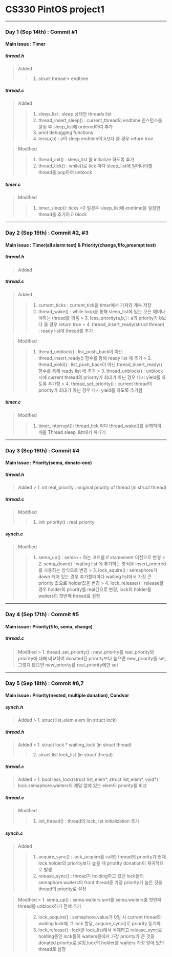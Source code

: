 CS330 PintOS project1
====================

----
### Day 1  (Sep 14th) : Commit #1 
#### Main issue : Timer  
#####    thread.h
>   Added
>   >   1.  struct thread-> endtime  

#####    thread.c
>   Added
>   >   1.  sleep_list : sleep 상태안 threads list
>   >   2.  thread_insert_sleep() : current_thread의 endtime 인스턴스를 설정 후 sleep_list에 ordered하여 추가 
>   >   3.  print debugging functions     
>   >   4.  less(a,b) : a의 sleep endtime이 b보다 클 경우 return true  

>   Modified
>   >   1.  thread_init() : sleep_list 를 initialize 하도록 추가  
>   >   2.  thread_tick() : while()로 tick 마다 sleep_list에 일어나야할 thread를 pop하여 unblock    

#####    timer.c    
>   Modified    
>    >  1.  timer_sleep():  ticks >0 일경우 sleep_list에 endtime을 설정한 thread를 추가하고 block    

----

### Day 2  (Sep 15th) : Commit #2, #3
#### Main issue : Timer(all alarm test) & Priority(change,fifo,preempt test)
#####    thread.h
>   Added

#####    thread.c
>   Added
>   >   1.  current_ticks : current_tick을 timer에서 가져와 계속 저장
>   >   2.	thread_wake()	:	while loop를 통해 sleep_list에 있는 모든 깨어나야하는 thread를 깨움
>		>		3.	less_priority(a,b,) : a의 priority가 b보다 클 경우 return true 
>		>		4.	thread_insert_ready(struct thread)	:	ready list에 thread를 추가

>   Modified
>   >   1.	thread_unblock()	:	list_push_back이 아닌 thread_insert_ready() 함수를 통해 ready list 에 추가
>		>		2.	thread_yield()	:	list_push_back이 아닌 thread_insert_ready() 함수를 통해 ready list 에 추가
>		>		3. 	thread_unblock()	: unblock시에 current thread의 priority가 최대가 아닌 경우 다시 yield를 하도록 추가함
>		>		4.	thread_set_priority()	:	 current thread의 priority가 최대가 아닌 경우 다시 yield를 하도록 추가함

#####    timer.c    
>   Modified    
>    >  1.  timer_interrupt():  thread_tick 마다 thread_wake()를 실행하여 깨울 Thread sleep_list에서 꺼내기

---
### Day 3  (Sep 16th) : Commit #4
#### Main issue : Priority(sema, donate-one)
#####    thread.h
>   Added
>		>		1. int real_priority : original priority of thread	(in struct thread)

#####    thread.c

>   Modified
>   >   1. init_priority() :  real_priority 

#####   	synch.c 
>   Modified    
>   >  	1.  sema_up()	: sema++ 하는 코드를 if stamement 이전으로 변경
>		>		2.	sema_down()	:	wating list 에 추가하는 방식을 insert_ordered를 사용하는 방식으로 변경
>		>		3.	lock_aquire()	:	semaphore가 down 되어 있는 경우 추가할때마다 waiting list에서 가장 큰 priority 값으로 holder값을 변경
>		>		4.	lock_release()	:	release할 경우 holder의 priority를 real값으로 변경, lock의 holder를 waiters의 첫번째 thread로 설정

---
### Day 4  (Sep 17th) : Commit #5
#### Main issue : Priority(fifo, sema, change)
#####    thread.c
>   Modified
>		>		1. thread_set_priority() : new_priority를 real_priority와 priority에 대해 비교하여 donated된 priority보다 높으면 new_priority를 set, 그렇지 않으면 new_priority를 real_priority에만 set 

---
### Day 5  (Sep 18th) : Commit #6,7
#### Main issue : Priority(nested, multiple donation), Condvar
#####    synch.h
>   Added
>		>		1. struct list_elem elem (in struct lock)

#####    thread.h
>   Added
>		>		1. struct lock * waiting_lock (in struct thread)
>   >   2. struct list lock_list  (in struct thread)

#####    thread.c
>   Added
>		>		1. bool less_lock(struct list_elem*, struct list_elem*, void*) : lock.semaphore.waiters의 제일 앞에 있는 elem의 priority를 비교

#####    thread.c
>   Modified
>   >   1. init_thread() : thread의 lock_list initialization 추가

#####    synch.c
>   Added
>   >   1. acquire_sync() : lock_acquire를 call한 thread의 priority가 현재 lock.holder의 priority보다 높을 때 priority donation이 재귀적으로 발생
>   >   2. release_sync() : thread가 holding하고 있던 lock들의 semaphore.waiters의 front thread중 가장 priority가 높은 것을 thread의 priority로 설정

>   Modified
>		>		1. sema_up() : sema.waiters sort를 sema.waiters중 첫번째 thread를 unblock하기 전에 추가
>   >   2. lock_acquire() : semaphore.value가 0일 시 current thread의 waiting lock에 그 lock 할당, acquire_sync()로 priority 동기화
>   >   3. lock_release() : lock을 lock_list에서 삭제하고 release_sync로 holding중인 lock들의 waiters중에서 가장 priority가 큰 것을 donated priority로 설정,lock의 holder를 waiters 가장 앞에 있던 thread로 설정

